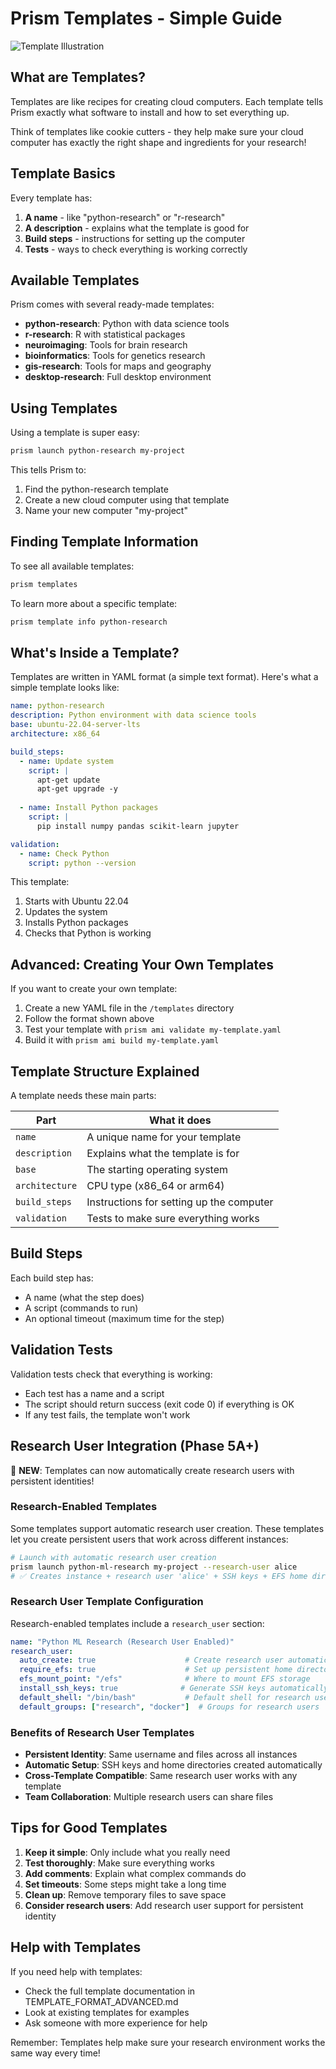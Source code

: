 # Prism Templates - Simple Guide

![Template Illustration](https://via.placeholder.com/800x200?text=Prism+Templates)

## What are Templates?

Templates are like recipes for creating cloud computers. Each template tells Prism exactly what software to install and how to set everything up.

Think of templates like cookie cutters - they help make sure your cloud computer has exactly the right shape and ingredients for your research!

## Template Basics

Every template has:

1. **A name** - like "python-research" or "r-research"
2. **A description** - explains what the template is good for
3. **Build steps** - instructions for setting up the computer
4. **Tests** - ways to check everything is working correctly

## Available Templates

Prism comes with several ready-made templates:

- **python-research**: Python with data science tools
- **r-research**: R with statistical packages
- **neuroimaging**: Tools for brain research
- **bioinformatics**: Tools for genetics research
- **gis-research**: Tools for maps and geography
- **desktop-research**: Full desktop environment

## Using Templates

Using a template is super easy:

```bash
prism launch python-research my-project
```

This tells Prism to:
1. Find the python-research template
2. Create a new cloud computer using that template
3. Name your new computer "my-project"

## Finding Template Information

To see all available templates:
```bash
prism templates
```

To learn more about a specific template:
```bash
prism template info python-research
```

## What's Inside a Template?

Templates are written in YAML format (a simple text format). Here's what a simple template looks like:

```yaml
name: python-research
description: Python environment with data science tools
base: ubuntu-22.04-server-lts
architecture: x86_64

build_steps:
  - name: Update system
    script: |
      apt-get update
      apt-get upgrade -y
      
  - name: Install Python packages
    script: |
      pip install numpy pandas scikit-learn jupyter

validation:
  - name: Check Python
    script: python --version
```

This template:
1. Starts with Ubuntu 22.04
2. Updates the system
3. Installs Python packages
4. Checks that Python is working

## Advanced: Creating Your Own Templates

If you want to create your own template:

1. Create a new YAML file in the `/templates` directory
2. Follow the format shown above
3. Test your template with `prism ami validate my-template.yaml`
4. Build it with `prism ami build my-template.yaml`

## Template Structure Explained

A template needs these main parts:

| Part | What it does |
|------|--------------|
| `name` | A unique name for your template |
| `description` | Explains what the template is for |
| `base` | The starting operating system |
| `architecture` | CPU type (x86_64 or arm64) |
| `build_steps` | Instructions for setting up the computer |
| `validation` | Tests to make sure everything works |

## Build Steps

Each build step has:
- A name (what the step does)
- A script (commands to run)
- An optional timeout (maximum time for the step)

## Validation Tests

Validation tests check that everything is working:
- Each test has a name and a script
- The script should return success (exit code 0) if everything is OK
- If any test fails, the template won't work

## Research User Integration (Phase 5A+)

🎉 **NEW**: Templates can now automatically create research users with persistent identities!

### Research-Enabled Templates

Some templates support automatic research user creation. These templates let you create persistent users that work across different instances:

```bash
# Launch with automatic research user creation
prism launch python-ml-research my-project --research-user alice
# ✅ Creates instance + research user 'alice' + SSH keys + EFS home directory
```

### Research User Template Configuration

Research-enabled templates include a `research_user` section:

```yaml
name: "Python ML Research (Research User Enabled)"
research_user:
  auto_create: true                    # Create research user automatically
  require_efs: true                    # Set up persistent home directory
  efs_mount_point: "/efs"              # Where to mount EFS storage
  install_ssh_keys: true              # Generate SSH keys automatically
  default_shell: "/bin/bash"           # Default shell for research users
  default_groups: ["research", "docker"]  # Groups for research users
```

### Benefits of Research User Templates

- **Persistent Identity**: Same username and files across all instances
- **Automatic Setup**: SSH keys and home directories created automatically
- **Cross-Template Compatible**: Same research user works with any template
- **Team Collaboration**: Multiple research users can share files

## Tips for Good Templates

1. **Keep it simple**: Only include what you really need
2. **Test thoroughly**: Make sure everything works
3. **Add comments**: Explain what complex commands do
4. **Set timeouts**: Some steps might take a long time
5. **Clean up**: Remove temporary files to save space
6. **Consider research users**: Add research user support for persistent identity

## Help with Templates

If you need help with templates:
- Check the full template documentation in TEMPLATE_FORMAT_ADVANCED.md
- Look at existing templates for examples
- Ask someone with more experience for help

Remember: Templates help make sure your research environment works the same way every time!
